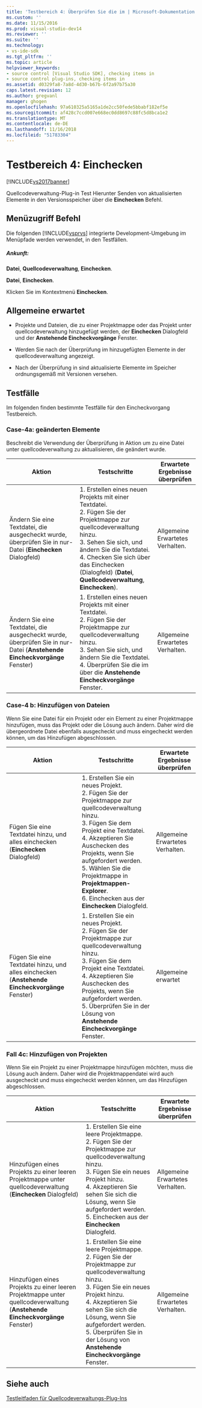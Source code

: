 ```yaml
---
title: 'Testbereich 4: Überprüfen Sie die im | Microsoft-Dokumentation'
ms.custom: ''
ms.date: 11/15/2016
ms.prod: visual-studio-dev14
ms.reviewer: ''
ms.suite: ''
ms.technology:
- vs-ide-sdk
ms.tgt_pltfrm: ''
ms.topic: article
helpviewer_keywords:
- source control [Visual Studio SDK], checking items in
- source control plug-ins, checking items in
ms.assetid: d0329fa8-7a8d-4d30-b67b-6f2a97b75a30
caps.latest.revision: 12
ms.author: gregvanl
manager: ghogen
ms.openlocfilehash: 97a610325a5165a1de2cc50fede5bbabf182ef5e
ms.sourcegitcommit: af428c7ccd007e668ec0dd8697c88fc5d8bca1e2
ms.translationtype: MT
ms.contentlocale: de-DE
ms.lasthandoff: 11/16/2018
ms.locfileid: "51783304"
---
```

# <a name="test-area-4-check-in"></a>Testbereich 4: Einchecken
[!INCLUDE[vs2017banner](../../includes/vs2017banner.md)]

Quellcodeverwaltung-Plug-in Test Hierunter Senden von aktualisierten Elemente in den Versionsspeicher über die **Einchecken** Befehl.  
  
## <a name="command-menu-access"></a>Menüzugriff Befehl  
 Die folgenden [!INCLUDE[vsprvs](../../includes/vsprvs-md.md)] integrierte Development-Umgebung im Menüpfade werden verwendet, in den Testfällen.  
  
##### <a name="check-in"></a>Ankunft:  
 **Datei**, **Quellcodeverwaltung**, **Einchecken**.  
  
 **Datei**, **Einchecken**.  
  
 Klicken Sie im Kontextmenü **Einchecken**.  
  
## <a name="common-expected-behavior"></a>Allgemeine erwartet  
  
-   Projekte und Dateien, die zu einer Projektmappe oder das Projekt unter quellcodeverwaltung hinzugefügt werden, der **Einchecken** Dialogfeld und der **Anstehende Eincheckvorgänge** Fenster.  
  
-   Werden Sie nach der Überprüfung im hinzugefügten Elemente in der quellcodeverwaltung angezeigt.  
  
-   Nach der Überprüfung in sind aktualisierte Elemente im Speicher ordnungsgemäß mit Versionen versehen.  
  
## <a name="test-cases"></a>Testfälle  
 Im folgenden finden bestimmte Testfälle für den Eincheckvorgang Testbereich.  
  
### <a name="case-4a-modified-items"></a>Case-4a: geänderten Elemente  
 Beschreibt die Verwendung der Überprüfung in Aktion um zu eine Datei unter quellcodeverwaltung zu aktualisieren, die geändert wurde.  
  
|Aktion|Testschritte|Erwartete Ergebnisse überprüfen|  
|------------|----------------|--------------------------------|  
|Ändern Sie eine Textdatei, die ausgecheckt wurde, überprüfen Sie in nur-Datei (**Einchecken** Dialogfeld)|1.  Erstellen eines neuen Projekts mit einer Textdatei.<br />2.  Fügen Sie der Projektmappe zur quellcodeverwaltung hinzu.<br />3.  Sehen Sie sich, und ändern Sie die Textdatei.<br />4.  Checken Sie sich über das Einchecken (Dialogfeld) (**Datei**, **Quellcodeverwaltung**, **Einchecken**).|Allgemeine Erwartetes Verhalten.|  
|Ändern Sie eine Textdatei, die ausgecheckt wurde, überprüfen Sie in nur-Datei (**Anstehende Eincheckvorgänge** Fenster)|1.  Erstellen eines neuen Projekts mit einer Textdatei.<br />2.  Fügen Sie der Projektmappe zur quellcodeverwaltung hinzu.<br />3.  Sehen Sie sich, und ändern Sie die Textdatei.<br />4.  Überprüfen Sie die im über die **Anstehende Eincheckvorgänge** Fenster.|Allgemeine Erwartetes Verhalten.|  
  
### <a name="case-4b-adding-files"></a>Case-4 b: Hinzufügen von Dateien  
 Wenn Sie eine Datei für ein Projekt oder ein Element zu einer Projektmappe hinzufügen, muss das Projekt oder die Lösung auch ändern. Daher wird die übergeordnete Datei ebenfalls ausgecheckt und muss eingecheckt werden können, um das Hinzufügen abgeschlossen.  
  
|Aktion|Testschritte|Erwartete Ergebnisse überprüfen|  
|------------|----------------|--------------------------------|  
|Fügen Sie eine Textdatei hinzu, und alles einchecken (**Einchecken** Dialogfeld)|1.  Erstellen Sie ein neues Projekt.<br />2.  Fügen Sie der Projektmappe zur quellcodeverwaltung hinzu.<br />3.  Fügen Sie dem Projekt eine Textdatei.<br />4.  Akzeptieren Sie Auschecken des Projekts, wenn Sie aufgefordert werden.<br />5.  Wählen Sie die Projektmappe in **Projektmappen-Explorer**.<br />6.  Einchecken aus der **Einchecken** Dialogfeld.|Allgemeine Erwartetes Verhalten.|  
|Fügen Sie eine Textdatei hinzu, und alles einchecken (**Anstehende Eincheckvorgänge** Fenster)|1.  Erstellen Sie ein neues Projekt.<br />2.  Fügen Sie der Projektmappe zur quellcodeverwaltung hinzu.<br />3.  Fügen Sie dem Projekt eine Textdatei.<br />4.  Akzeptieren Sie Auschecken des Projekts, wenn Sie aufgefordert werden.<br />5.  Überprüfen Sie in der Lösung von **Anstehende Eincheckvorgänge** Fenster.|Allgemeine erwartet|  
  
### <a name="case-4c-adding-projects"></a>Fall 4c: Hinzufügen von Projekten  
 Wenn Sie ein Projekt zu einer Projektmappe hinzufügen möchten, muss die Lösung auch ändern. Daher wird die Projektmappendatei wird auch ausgecheckt und muss eingecheckt werden können, um das Hinzufügen abgeschlossen.  
  
|Aktion|Testschritte|Erwartete Ergebnisse überprüfen|  
|------------|----------------|--------------------------------|  
|Hinzufügen eines Projekts zu einer leeren Projektmappe unter quellcodeverwaltung (**Einchecken** Dialogfeld)|1.  Erstellen Sie eine leere Projektmappe.<br />2.  Fügen Sie der Projektmappe zur quellcodeverwaltung hinzu.<br />3.  Fügen Sie ein neues Projekt hinzu.<br />4.  Akzeptieren Sie sehen Sie sich die Lösung, wenn Sie aufgefordert werden.<br />5.  Einchecken aus der **Einchecken** Dialogfeld.|Allgemeine Erwartetes Verhalten.|  
|Hinzufügen eines Projekts zu einer leeren Projektmappe unter quellcodeverwaltung (**Anstehende Eincheckvorgänge** Fenster)|1.  Erstellen Sie eine leere Projektmappe.<br />2.  Fügen Sie der Projektmappe zur quellcodeverwaltung hinzu.<br />3.  Fügen Sie ein neues Projekt hinzu.<br />4.  Akzeptieren Sie sehen Sie sich die Lösung, wenn Sie aufgefordert werden.<br />5.  Überprüfen Sie in der Lösung von **Anstehende Eincheckvorgänge** Fenster.|Allgemeine Erwartetes Verhalten.|  
  
## <a name="see-also"></a>Siehe auch  
 [Testleitfaden für Quellcodeverwaltungs-Plug-Ins](../../extensibility/internals/test-guide-for-source-control-plug-ins.md)

